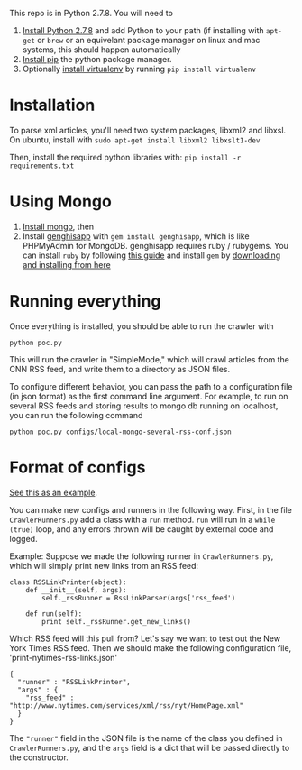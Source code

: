 This repo is in Python 2.7.8. You will need to 

1. [Install Python 2.7.8](https://www.python.org/download/releases/2.7.8/) and add Python to your path (if installing with `apt-get` or `brew` or an equivelant package manager on linux and mac systems, this should happen automatically
2. [Install pip](https://pip.pypa.io/en/latest/installing.html) the python package manager.
3. Optionally [install virtualenv](http://virtualenv.readthedocs.org/en/latest/) by running `pip install virtualenv`

Installation
============
To parse xml articles, you'll need two system packages, libxml2 and libxsl. On ubuntu, install with `sudo apt-get install libxml2 libxslt1-dev`

Then, install the required python libraries with:
`pip install -r requirements.txt`


Using Mongo
===========
1. [Install mongo](http://www.mongodb.org/downloads), then 
2. Install [genghisapp](http://genghisapp.com/) with `gem install genghisapp`, which is like PHPMyAdmin for MongoDB. genghisapp requires ruby / rubygems. You can install `ruby` by following [this guide](http://ruby.about.com/od/tutorials/a/installruby.htm) and install `gem` by [downloading and installing from here](https://rubygems.org/pages/download)

Running everything
==================
Once everything is installed, you should be able to run the crawler with
```
python poc.py
```

This will run the crawler in "SimpleMode," which will crawl articles from the CNN RSS feed, and write them to a directory as JSON files.

To configure different behavior, you can pass the path to a configuration file (in json format) as the first command line argument. For example, to run on several RSS feeds and storing results to mongo db running on localhost, you can run the following command
```
python poc.py configs/local-mongo-several-rss-conf.json
```

Format of configs
=================
[See this as an example](https://github.com/gt-big-data/retina-crawler/blob/master/configs/local-mongo-several-rss-conf.json).

You can make new configs and runners in the following way. First, in the file `CrawlerRunners.py` add a class with a `run` method. `run` will run in a `while (true)` loop, and any errors thrown will be caught by external code and logged.

Example:
Suppose we made the following runner in `CrawlerRunners.py`, which will simply print new links from an RSS feed:

```
class RSSLinkPrinter(object):
    def __init__(self, args):
        self._rssRunner = RssLinkParser(args['rss_feed')
    
    def run(self):
        print self._rssRunner.get_new_links()
```

Which RSS feed will this pull from? Let's say we want to test out the New York Times RSS feed. Then we should make the following configuration file, 'print-nytimes-rss-links.json'
```
{
  "runner" : "RSSLinkPrinter",
  "args" : {
    "rss_feed" : "http://www.nytimes.com/services/xml/rss/nyt/HomePage.xml"
  }
}
```

The `"runner"` field in the JSON file is the name of the class you defined in `CrawlerRunners.py`, and the `args` field is a dict that will be passed directly to the constructor.
